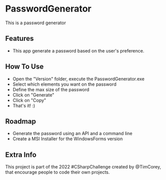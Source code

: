 # PasswordGenerator

This is a password generator

## Features
 * This app generate a password based on the user's preference.

## How To Use
 * Open the "Version" folder, execute the PasswordGenerator.exe
 * Select which elements you want on the password
 * Define the max size of the password
 * Click on "Generate"
 * Click on "Copy"
 * That's it! :)

## Roadmap
 * Generate the password using an API and a command line
 * Create a MSI Installer for the WindowsForms version

## Extra Info
This project is part of the 2022 #CSharpChallenge created by @TimCorey, that encourage people to code their own projects.
